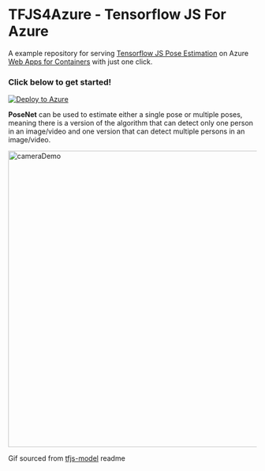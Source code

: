 # TFJS4Azure - Tensorflow JS For Azure

A example repository for serving [Tensorflow JS Pose Estimation](https://github.com/tensorflow/tfjs-models/tree/master/posenet) on Azure [Web Apps for Containers](https://azure.microsoft.com/services/app-service/containers/?WT.mc_id=aiml-0000-abornst) with just one click. 

### Click below to get started!
[![Deploy to Azure](http://azuredeploy.net/deploybutton.png)](https://azuredeploy.net/)

**PoseNet** can be used to estimate either a single pose or multiple poses, meaning there is a version of the algorithm that can detect only one person in an image/video and one version that can detect multiple persons in an image/video. 

<img src="https://raw.githubusercontent.com/irealva/tfjs-models/master/posenet/demos/camera.gif" alt="cameraDemo" style="width: 600px;"/>

Gif sourced from [tfjs-model](https://github.com/tensorflow/tfjs-models/tree/master/posenet) readme 
